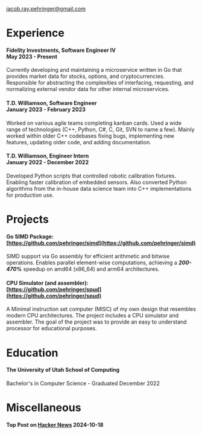 jacob.ray.pehringer@gmail.com

# Experience

#### Fidelity Investments, Software Engineer IV <br> May 2023 - Present
Currently developing and maintaining a microservice written in Go that provides market data for stocks, options, and cryptocurrencies.
Responsible for abstracting the complexities of interfacing, requesting, and normalizing external vendor data for other internal microservices.

#### T.D. Williamson, Software Engineer <br> January 2023 - February 2023
Worked on various agile teams completing kanban cards. Used a wide range of technologies (C++, Python, C#, C, Git, SVN to name a few).
Mainly worked within older C++ codebases fixing bugs, implementing new features, updating older code, and adding documentation.

#### T.D. Williamson, Engineer Intern <br> January 2022 - December 2022
Developed Python scripts that controlled robotic calibration fixtures.
Enabling faster calibration of embedded sensors.
Also converted Python algorithms from the in-house data science team into C++ implementations for production use.

# Projects

#### Go SIMD Package: <br> [https://github.com/pehringer/simd](https://github.com/pehringer/simd)
SIMD support via Go assembly for efficient arithmetic and bitwise operations.
Enables parallel element-wise computations, achieving a ***200-470%*** speedup on amd64 (x86_64) and arm64 architectures.

#### CPU Simulator (and assembler): <br> [https://github.com/pehringer/spud](https://github.com/pehringer/spud)
A Minimal instruction set computer (MISC) of my own design that resembles modern CPU architectures.
The project includes a CPU simulator and assembler.
The goal of the project was to provide an easy to understand processor for educational purposes.

# Education

#### The University of Utah School of Computing 
Bachelor's in Computer Science - Graduated December 2022

# Miscellaneous

#### Top Post on [Hacker News](https://news.ycombinator.com/) 2024-10-18
